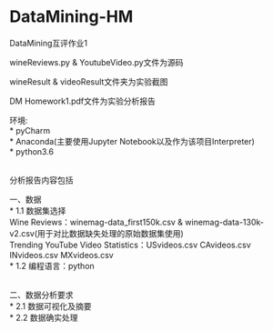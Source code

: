 # DataMining-HM
DataMining互评作业1
<br>
<p>wineReviews.py & YoutubeVideo.py文件为源码
<p>wineResult & videoResult文件夹为实验截图
<p>DM Homework1.pdf文件为实验分析报告
<br>
<p>环境:<br>
* pyCharm <br>
* Anaconda(主要使用Jupyter Notebook以及作为该项目Interpreter) <br>
* python3.6 <br>
<br>
<p>分析报告内容包括 
<p>一、数据<br>
* 1.1 数据集选择<br>
    Wine Reviews：winemag-data_first150k.csv & winemag-data-130k-v2.csv(用于对比数据缺失处理的原始数据集使用)<br>
    Trending YouTube Video Statistics：USvideos.csv CAvideos.csv INvideos.csv MXvideos.csv<br>
* 1.2 编程语言：python<br>
<br>
<p>二、数据分析要求<br>
* 2.1 数据可视化及摘要<br>
* 2.2 数据确实处理<br>
